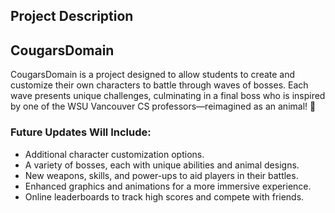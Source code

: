 ## Project Description
## CougarsDomain

CougarsDomain is a project designed to allow students to create and customize their own characters to battle through waves of bosses. Each wave presents unique challenges, culminating in a final boss who is inspired by one of the WSU Vancouver CS professors—reimagined as an animal! 🐾

### Future Updates Will Include:
- Additional character customization options.
- A variety of bosses, each with unique abilities and animal designs.
- New weapons, skills, and power-ups to aid players in their battles.
- Enhanced graphics and animations for a more immersive experience.
- Online leaderboards to track high scores and compete with friends.

